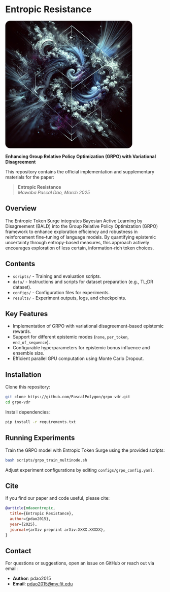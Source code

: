 # Entropic Resistance


<img src="enropic_resistance.png" alt="Entropic Resistance" width="400px" style="border-radius: 15px"/>


**Enhancing Group Relative Policy Optimization (GRPO) with Variational Disagreement**

This repository contains the official implementation and supplementary materials for the paper:

> **Entropic Resistance**  
> *Mawaba Pascal Dao, March 2025*

## Overview

The Entropic Token Surge integrates Bayesian Active Learning by Disagreement (BALD) into the Group Relative Policy Optimization (GRPO) framework to enhance exploration efficiency and robustness in reinforcement fine-tuning of language models. By quantifying epistemic uncertainty through entropy-based measures, this approach actively encourages exploration of less certain, information-rich token choices.

## Contents

- `scripts/` - Training and evaluation scripts.
- `data/` - Instructions and scripts for dataset preparation (e.g., TL;DR dataset).
- `configs/` - Configuration files for experiments.
- `results/` - Experiment outputs, logs, and checkpoints.

## Key Features

- Implementation of GRPO with variational disagreement-based epistemic rewards.
- Support for different epistemic modes (`none`, `per_token`, `end_of_sequence`).
- Configurable hyperparameters for epistemic bonus influence and ensemble size.
- Efficient parallel GPU computation using Monte Carlo Dropout.

## Installation

Clone this repository:
```bash
git clone https://github.com/PascalPolygon/grpo-vdr.git
cd grpo-vdr
```

Install dependencies:
```bash
pip install -r requirements.txt
```

## Running Experiments

Train the GRPO model with Entropic Token Surge using the provided scripts:

```bash
bash scripts/grpo_train_multinode.sh
```

Adjust experiment configurations by editing `configs/grpo_config.yaml`.

## Cite

If you find our paper and code useful, please cite:

```bibtex
@article{mdaoentropic,
  title={Entropic Resistance},
  author={pdao2015},
  year={2025},
  journal={arXiv preprint arXiv:XXXX.XXXXX},
}
```

## Contact

For questions or suggestions, open an issue on GitHub or reach out via email:

- **Author**: pdao2015
- **Email**: pdao2015@my.fit.edu

